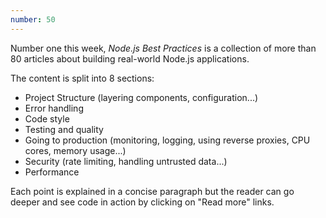 ```yaml
---
number: 50
---
```


Number one this week, _Node.js Best Practices_ is a collection of more than 80 articles about building real-world Node.js applications.

The content is split into 8 sections:

- Project Structure (layering components, configuration...)
- Error handling
- Code style
- Testing and quality
- Going to production (monitoring, logging, using reverse proxies, CPU cores, memory usage...)
- Security (rate limiting, handling untrusted data...)
- Performance

Each point is explained in a concise paragraph but the reader can go deeper and see code in action by clicking on "Read more" links.
